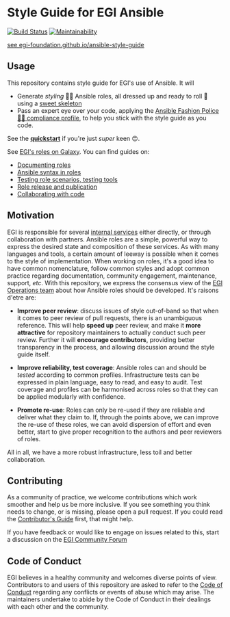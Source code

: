 # Style Guide for EGI Ansible

[![Build Status](https://travis-ci.org/EGI-Federation/ansible-style-guide.svg?branch=master)](https://travis-ci.org/EGI-Federation/ansible-style-guide)
[![Maintainability](https://api.codeclimate.com/v1/badges/f92ace02a15c3ecd758e/maintainability)](https://codeclimate.com/github/EGI-Federation/ansible-style-guide/maintainability)

[see egi-foundation.github.io/ansible-style-guide](https://egi-foundation.github.io/ansible-style-guide/)

## Usage

This repository contains style guide for EGI's use of Ansible. It will

- Generate _styling_ 🏄🏾 Ansible roles, all dressed up and ready to roll 👗 using
  a [sweet skeleton](egi-galaxy-template)
- Pass an expert eye over your code, applying the
  [Ansible Fashion Police :policeman: compliance profile](https://github.com/EGI-Federation/ansible-fashion-police),
  to help you stick with the style guide as you code.

See the
[**quickstart**](https://egi-foundation.github.io/ansible-style-guide/usage) if
you're just _super_ keen 😍.

See [EGI's roles on Galaxy](https://galaxy.ansible.com/EGI-Foundation). You can
find guides on:

- [Documenting roles](https://egi-federation.github.io/ansible-style-guide/role-documentation)
- [Ansible syntax in roles](https://egi-federation.github.io/ansible-style-guide/ansible-syntax)
- [Testing role scenarios, testing tools](https://egi-federation.github.io/ansible-style-guide/test)
- [Role release and publication](https://egi-federation.github.io/ansible-style-guide/release-pub)
- [Collaborating with code](https://egi-federation.github.io/ansible-style-guide/git)

## Motivation

EGI is responsible for several
[internal services](https://www.egi.eu/internal-services) either directly, or
through collaboration with partners. Ansible roles are a simple, powerful way to
express the desired state and composition of these services. As with many
languages and tools, a certain amount of leeway is possible when it comes to the
style of implementation. When working on roles, it's a good idea to have common
nomenclature, follow common styles and adopt common practice regarding
documentation, community engagement, maintenance, support, _etc_. With this
repository, we express the consensus view of the
[EGI Operations team](https://www.egi.eu/internal-services/operations-coordination-and-support/)
about how Ansible roles should be developed. It's raisons d'etre are:

- **Improve peer review**: discuss issues of style out-of-band so that when it
  comes to peer review of pull requests, there is an unambiguous reference. This
  will help **speed up** peer review, and make it **more attractive** for
  repository maintainers to actually conduct such peer review. Further it will
  **encourage contributors**, providing better transparency in the process, and
  allowing discussion around the style guide itself.

- **Improve reliability, test coverage**: Ansible roles can and should be
  _tested_ according to common profiles. Infrastructure tests can be expressed
  in plain language, easy to read, and easy to audit. Test coverage and profiles
  can be harmonised across roles so that they can be applied modularly with
  confidence.

- **Promote re-use**: Roles can only be re-used if they are reliable and deliver
  what they claim to. If, through the points above, we can improve the re-use of
  these roles, we can avoid dispersion of effort and even better, start to give
  proper recognition to the authors and peer reviewers of roles.

All in all, we have a more robust infrastructure, less toil and better
collaboration.

## Contributing

As a community of practice, we welcome contributions which work smoother and
help us be more inclusive. If you see something you think needs to change, or is
missing, please open a pull request. If you could read the
[Contributor's Guide](.github/CONTRIBUTING.md) first, that might help.

If you have feedback or would like to engage on issues related to this, start a
discussion on the [EGI Community Forum](https://community.egi.eu)

## Code of Conduct

EGI believes in a healthy community and welcomes diverse points of view.
Contributors to and users of this repository are asked to refer to the
[Code of Conduct](.github/CODE_OF_CONDUCT.md) regarding any conflicts or events
of abuse which may arise. The maintainers undertake to abide by the Code of
Conduct in their dealings with each other and the community.
